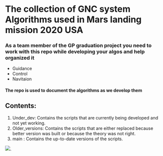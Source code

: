 # **The collection of GNC system Algorithms used in Mars landing mission 2020 USA**


### As a team member of the GP graduation project you need to work with this repo while developing your algos and help organized it 
- Guidance
- Control
- Navitaion


#### The repo is used to document the algorithms as we develop them

## Contents:
1. Under_dev: Contains the scripts that are currently being developed and not yet working.
2. Older_versions: Contains the scripts that are either replaced because better version was built or because the theory was not right.
3. main : Contains the up-to-date versions of the scripts.



![](https://github.com/MarioMagdy/Mars-landing-algorithms/blob/main/Assets/spongebob-thumbs-up-jlviquvxsdx3wcyf.gif).

